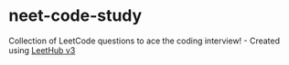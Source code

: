 # neet-code-study
Collection of LeetCode questions to ace the coding interview! - Created using [LeetHub v3](https://github.com/raphaelheinz/LeetHub-3.0)
